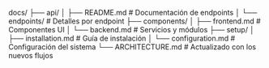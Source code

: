 docs/
├── api/
│   ├── README.md         # Documentación de endpoints
│   └── endpoints/        # Detalles por endpoint
├── components/
│   ├── frontend.md      # Componentes UI
│   └── backend.md       # Servicios y módulos
├── setup/
│   ├── installation.md  # Guía de instalación
│   └── configuration.md # Configuración del sistema
└── ARCHITECTURE.md      # Actualizado con los nuevos flujos
